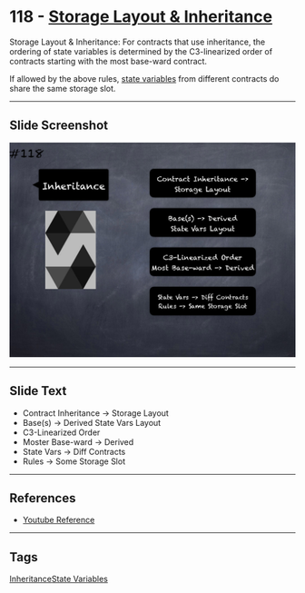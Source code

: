 # 118 - [Storage Layout & Inheritance](Storage%20Layout%20&%20Inheritance.md)
Storage Layout & Inheritance: For contracts that use inheritance, the ordering of state variables is determined by the C3-linearized order of contracts starting with the most base-ward contract. 

If allowed by the above rules, [state variables](State%20Variables.md) from different contracts do share the same storage slot.
___
## Slide Screenshot
![118.png](../../images/3.%20Solidity%20201/118.png)
___
## Slide Text
- Contract Inheritance -> Storage Layout
- Base(s) -> Derived State Vars Layout
- C3-Linearized Order
- Moster Base-ward -> Derived
- State Vars -> Diff Contracts
- Rules -> Some Storage Slot
___
## References
- [Youtube Reference](https://youtu.be/3bFgsmsQXrE?t=1298)
___
## Tags
[Inheritance](Inheritance.md)[State Variables](../2.%20Solidity%20101/State%20Variables.md)